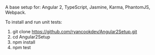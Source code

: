 A base setup for: Angular 2, TypeScript, Jasmine, Karma, PhantomJS, Webpack.

To install and run unit tests:
1. git clone https://github.com/ryancookdev/Angular2Setup.git
2. cd Angular2Setup
3. npm install
4. npm test
